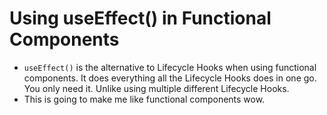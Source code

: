 # Using useEffect() in Functional Components
- `useEffect()` is the alternative to Lifecycle Hooks when using functional components. It does everything all the Lifecycle Hooks does in one go. You only need it. Unlike using multiple different Lifecycle Hooks. 
- This is going to make me like functional components wow. 